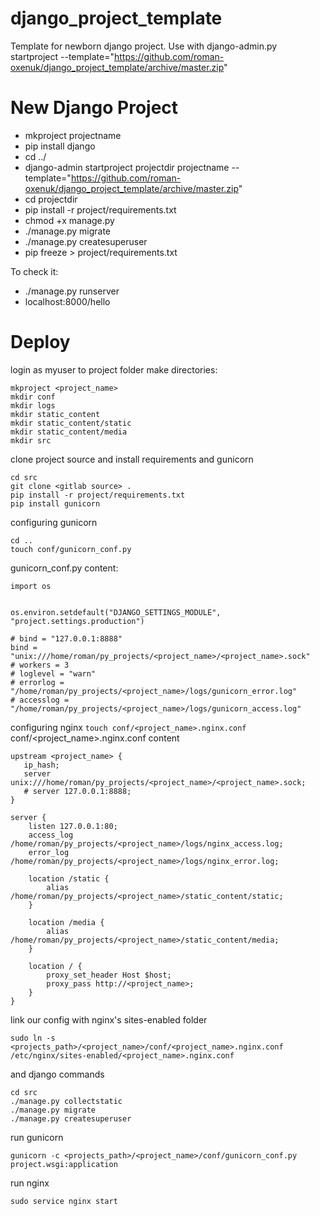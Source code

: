 # django_project_template
Template for newborn django project. Use with django-admin.py startproject --template="https://github.com/roman-oxenuk/django_project_template/archive/master.zip" 

# New Django Project
* mkproject projectname
* pip install django
* cd ../
* django-admin startproject projectdir projectname --template="https://github.com/roman-oxenuk/django_project_template/archive/master.zip"
* cd projectdir 
* pip install -r project/requirements.txt
* chmod +x manage.py
* ./manage.py migrate
* ./manage.py createsuperuser
* pip freeze > project/requirements.txt

To check it:
* ./manage.py runserver
* localhost:8000/hello


# Deploy
login as myuser to project folder
make directories:
```
mkproject <project_name>
mkdir conf
mkdir logs
mkdir static_content
mkdir static_content/static
mkdir static_content/media
mkdir src
```
clone project source and install requirements and gunicorn
```
cd src
git clone <gitlab source> .
pip install -r project/requirements.txt
pip install gunicorn
```
configuring gunicorn
```
cd ..
touch conf/gunicorn_conf.py
```
gunicorn_conf.py content:
```
import os


os.environ.setdefault("DJANGO_SETTINGS_MODULE", "project.settings.production")

# bind = "127.0.0.1:8888"
bind = "unix:///home/roman/py_projects/<project_name>/<project_name>.sock"
# workers = 3
# loglevel = "warn"
# errorlog = "/home/roman/py_projects/<project_name>/logs/gunicorn_error.log"
# accesslog = "/home/roman/py_projects/<project_name>/logs/gunicorn_access.log"
```
configuring nginx
```touch conf/<project_name>.nginx.conf```
conf/<project_name>.nginx.conf content
```
upstream <project_name> {
   ip_hash;
   server unix:///home/roman/py_projects/<project_name>/<project_name>.sock;
   # server 127.0.0.1:8888;
}

server {
    listen 127.0.0.1:80;
    access_log /home/roman/py_projects/<project_name>/logs/nginx_access.log;
    error_log /home/roman/py_projects/<project_name>/logs/nginx_error.log;

    location /static {
        alias /home/roman/py_projects/<project_name>/static_content/static;
    }

    location /media {
        alias /home/roman/py_projects/<project_name>/static_content/media;
    }

    location / {
        proxy_set_header Host $host;
        proxy_pass http://<project_name>;
    }
}
```
link our config with nginx's sites-enabled folder
```
sudo ln -s <projects_path>/<project_name>/conf/<project_name>.nginx.conf /etc/nginx/sites-enabled/<project_name>.nginx.conf
```
and django commands
```
cd src
./manage.py collectstatic
./manage.py migrate
./manage.py createsuperuser
```
run gunicorn
```
gunicorn -c <projects_path>/<project_name>/conf/gunicorn_conf.py project.wsgi:application
```
run nginx
```
sudo service nginx start
```

